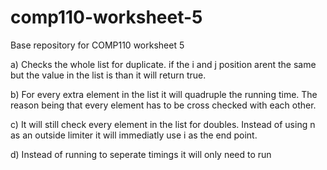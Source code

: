 # comp110-worksheet-5
Base repository for COMP110 worksheet 5

a)
	Checks the whole list for duplicate.
	if the i and j position arent the same but the value in the list is than it will return true.

b)
	For every extra element in the list it will quadruple the running time.
	The reason being that every element has to be cross checked with each other.

c)
	It will still check every element in the list for doubles.
	Instead of using n as an outside limiter it will immediatly use i as the end point.

d)
	Instead of running to seperate timings it will only need to run 
